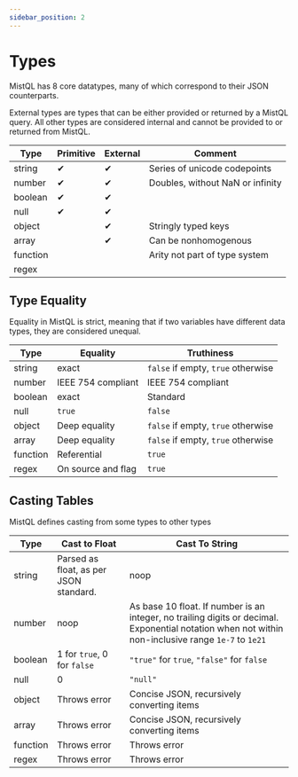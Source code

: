 ```yaml
---
sidebar_position: 2
---
```


# Types

MistQL has 8 core datatypes, many of which correspond to their JSON counterparts.

External types are types that can be either provided or returned by a MistQL query. All other
types are considered internal and cannot be provided to or returned from MistQL. 

| Type     | Primitive | External | Comment                          |
| -------- | --------- | -------- | -------------------------------- |
| string   | ✔         | ✔        | Series of unicode codepoints     |
| number   | ✔         | ✔        | Doubles, without NaN or infinity |
| boolean  | ✔         | ✔        |                                  |
| null     | ✔         | ✔        |                                  |
| object   |           | ✔        | Stringly typed keys              |
| array    |           | ✔        | Can be nonhomogenous             |
| function |           |          | Arity not part of type system    |
| regex    |           |          |                                  |

## Type Equality

Equality in MistQL is strict, meaning that if two variables have different 
data types, they are considered unequal. 

| Type     | Equality           | Truthiness                         |
| -------- | ------------------ | ---------------------------------- |
| string   | exact              | `false` if empty, `true` otherwise |
| number   | IEEE 754 compliant | IEEE 754 compliant                 |
| boolean  | exact              | Standard                           |
| null     | `true`             | `false`                            |
| object   | Deep equality      | `false` if empty, `true` otherwise |
| array    | Deep equality      | `false` if empty, `true` otherwise |
| function | Referential        | `true`                             |
| regex    | On source and flag | `true`                             |


## Casting Tables

MistQL defines casting from some types to other types

| Type     | Cast to Float               | Cast To String                                     |
| -------- | --------------------------- | -------------------------------------------------- |
| string   | Parsed as float, as per JSON standard. | noop      |
| number   | noop | As base 10 float. If number is an integer, no trailing digits or decimal. Exponential notation when not within non-inclusive range `1e-7` to `1e21` |
| boolean  | 1 for `true`, 0 for `false` | `"true"` for `true`, `"false"` for `false`         |
| null     | 0                           | `"null"`                                           |
| object   | Throws error                | Concise JSON, recursively converting items         |
| array    | Throws error                | Concise JSON, recursively converting items         |
| function | Throws error                | Throws error                                       |
| regex    | Throws error                | Throws error                                       |

